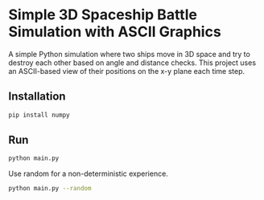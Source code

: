 # Simple 3D Spaceship Battle Simulation with ASCII Graphics
A simple Python simulation where two ships move in 3D space and try to destroy each other based on angle and distance checks. This project uses an ASCII-based view of their positions on the x-y plane each time step.

## Installation
```bash
pip install numpy
```
## Run
```bash
python main.py
```
Use random for a non-deterministic experience. 
```bash
python main.py --random
```